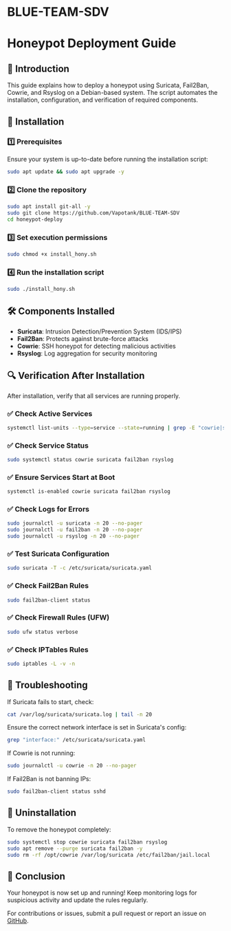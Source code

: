 # BLUE-TEAM-SDV
 # Honeypot Deployment Guide

## 📌 Introduction
This guide explains how to deploy a honeypot using Suricata, Fail2Ban, Cowrie, and Rsyslog on a Debian-based system. The script automates the installation, configuration, and verification of required components.

## 🚀 Installation

### 1️⃣ Prerequisites
Ensure your system is up-to-date before running the installation script:
```bash
sudo apt update && sudo apt upgrade -y
```

### 2️⃣ Clone the repository
```bash
sudo apt install git-all -y
sudo git clone https://github.com/Vapotank/BLUE-TEAM-SDV
cd honeypot-deploy
```

### 3️⃣ Set execution permissions
```bash
sudo chmod +x install_hony.sh
```

### 4️⃣ Run the installation script
```bash
sudo ./install_hony.sh
```

## 🛠️ Components Installed
- **Suricata**: Intrusion Detection/Prevention System (IDS/IPS)
- **Fail2Ban**: Protects against brute-force attacks
- **Cowrie**: SSH honeypot for detecting malicious activities
- **Rsyslog**: Log aggregation for security monitoring

## 🔍 Verification After Installation

After installation, verify that all services are running properly.

### ✅ Check Active Services
```bash
systemctl list-units --type=service --state=running | grep -E "cowrie|suricata|fail2ban|rsyslog"
```

### ✅ Check Service Status
```bash
sudo systemctl status cowrie suricata fail2ban rsyslog
```

### ✅ Ensure Services Start at Boot
```bash
systemctl is-enabled cowrie suricata fail2ban rsyslog
```

### ✅ Check Logs for Errors
```bash
sudo journalctl -u suricata -n 20 --no-pager
sudo journalctl -u fail2ban -n 20 --no-pager
sudo journalctl -u rsyslog -n 20 --no-pager
```

### ✅ Test Suricata Configuration
```bash
sudo suricata -T -c /etc/suricata/suricata.yaml
```

### ✅ Check Fail2Ban Rules
```bash
sudo fail2ban-client status
```

### ✅ Check Firewall Rules (UFW)
```bash
sudo ufw status verbose
```

### ✅ Check IPTables Rules
```bash
sudo iptables -L -v -n
```

## 🛑 Troubleshooting

If Suricata fails to start, check:
```bash
cat /var/log/suricata/suricata.log | tail -n 20
```

Ensure the correct network interface is set in Suricata's config:
```bash
grep "interface:" /etc/suricata/suricata.yaml
```

If Cowrie is not running:
```bash
sudo journalctl -u cowrie -n 20 --no-pager
```

If Fail2Ban is not banning IPs:
```bash
sudo fail2ban-client status sshd
```

## 🔄 Uninstallation
To remove the honeypot completely:
```bash
sudo systemctl stop cowrie suricata fail2ban rsyslog
sudo apt remove --purge suricata fail2ban -y
sudo rm -rf /opt/cowrie /var/log/suricata /etc/fail2ban/jail.local
```

## 🎯 Conclusion
Your honeypot is now set up and running! Keep monitoring logs for suspicious activity and update the rules regularly.

For contributions or issues, submit a pull request or report an issue on [GitHub](https://github.com/your-repo/honeypot-deploy).


  